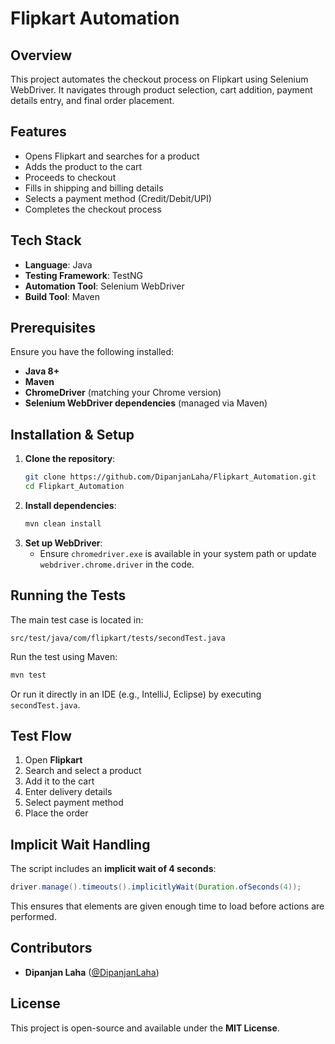 # Flipkart Automation

## Overview
This project automates the checkout process on Flipkart using Selenium WebDriver. It navigates through product selection, cart addition, payment details entry, and final order placement.

## Features
- Opens Flipkart and searches for a product
- Adds the product to the cart
- Proceeds to checkout
- Fills in shipping and billing details
- Selects a payment method (Credit/Debit/UPI)
- Completes the checkout process

## Tech Stack
- **Language**: Java
- **Testing Framework**: TestNG
- **Automation Tool**: Selenium WebDriver
- **Build Tool**: Maven

## Prerequisites
Ensure you have the following installed:
- **Java 8+**
- **Maven**
- **ChromeDriver** (matching your Chrome version)
- **Selenium WebDriver dependencies** (managed via Maven)

## Installation & Setup
1. **Clone the repository**:
   ```sh
   git clone https://github.com/DipanjanLaha/Flipkart_Automation.git
   cd Flipkart_Automation
   ```
2. **Install dependencies**:
   ```sh
   mvn clean install
   ```
3. **Set up WebDriver**:
   - Ensure `chromedriver.exe` is available in your system path or update `webdriver.chrome.driver` in the code.

## Running the Tests
The main test case is located in:
```
src/test/java/com/flipkart/tests/secondTest.java
```
Run the test using Maven:
```sh
mvn test
```

Or run it directly in an IDE (e.g., IntelliJ, Eclipse) by executing `secondTest.java`.

## Test Flow
1. Open **Flipkart**
2. Search and select a product
3. Add it to the cart
4. Enter delivery details
5. Select payment method
6. Place the order

## Implicit Wait Handling
The script includes an **implicit wait of 4 seconds**:
```java
driver.manage().timeouts().implicitlyWait(Duration.ofSeconds(4));
```
This ensures that elements are given enough time to load before actions are performed.

## Contributors
- **Dipanjan Laha** ([@DipanjanLaha](https://github.com/DipanjanLaha))

## License
This project is open-source and available under the **MIT License**.

